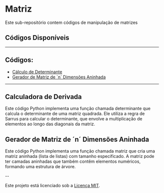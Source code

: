 # Matriz
Este sub-repositório contem códigos de manipulação de matrizes

## Códigos Disponíveis

---

## Códigos:

- [Cálculo de Determinante](Determinante.py)
- [Gerador de Matriz de ´n´ Dimensões Aninhada](Matriz_n_Dimensoes.py)

---

## Calculadora de Derivada <a name="Determinante.py"></a>

Este código Python implementa uma função chamada determinante que calcula o determinante de uma matriz quadrada. Ele utiliza a regra de Sarrus para calcular o determinante, que envolve a multiplicação de elementos ao longo das diagonais da matriz.

## Gerador de Matriz de ´n´ Dimensões Aninhada <a name="Matriz_n_Dimensoes.py"></a>

Este código Python implementa uma função chamada matriz que cria uma matriz aninhada (lista de listas) com tamanho especificado. A matriz pode ter camadas aninhadas que também contêm elementos numéricos, formando uma estrutura de árvore.

--

Este projeto está licenciado sob a [Licença MIT](LICENSE).
